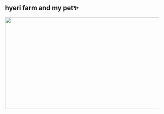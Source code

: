 ## hyeri farm and my pet✨

<a href="https://github.com/devxb/gitanimals">
<img
  src="https://render.gitanimals.org/farms/yu-hyeri"
  width="600"
  height="300"
/>
</a>
  

<!--
 is a ✨ _special_ ✨ repository because its `README.md` (this file) appears on your GitHub profile.

Here are some ideas to get you started:

- 🔭 I’m currently working on ...
- 🌱 I’m currently learning ...
- 👯 I’m looking to collaborate on ...
- 🤔 I’m looking for help with ...
- 💬 Ask me about ...
- 📫 How to reach me: ...
- 😄 Pronouns: ...
- ⚡ Fun fact: ...
-->
